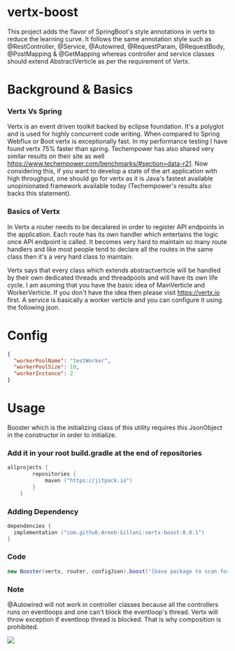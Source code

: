# vertx-boost
This project adds the flavor of SpringBoot's style annotations in vertx to reduce the learning curve. It follows the same annotation style such as @RestController, @Service, @Autowired, @RequestParam, @RequestBody, @PostMapping &amp; @GetMapping whereas controller and service classes should extend AbstractVerticle as per the requirement of Vertx.

# Background & Basics
### Vertx Vs Spring
Vertx is an event driven toolkit backed by eclipse foundation. It's a polyglot and is used for highly concurrent code writing. When compared to Spring Webflux or Boot vertx is exceptionally fast. In my performance testing I have found vertx 75% faster than spring. Techempower has also shared very similar results on their site as well https://www.techempower.com/benchmarks/#section=data-r21. Now considering this, if you want to develop a state of the art application with high throughput, one should go for vertx as it is Java's fastest available unopinionated framework available today (Techempower's results also backs this statement). 

### Basics of Vertx
In Vertx a router needs to be decalared in order to register API endpoints in the application. Each route has its own handler which entertains the logic once API endpoint is called. It becomes very hard to maintain so many route handlers and like most people tend to declare all the routes in the same class then it's a very hard class to maintain.

Vertx says that every class which extends abstractverticle will be handled by their own dedicated threads and threadpools and will have its own life cycle. I am asuming that you have the basic idea of MainVerticle and WorkerVerticle. If you don't have the idea then please visit https://vertx.io first. A service is basically a worker verticle and you can configure it using the following json. 
# Config
```json
{
  "workerPoolName": "testWorker",
  "workerPoolSize": 10,
  "workerInstance": 2
}
```

# Usage
Booster which is the initializing class of this utility requires this JsonObject in the constructor in order to initialize. 
### Add it in your root build.gradle at the end of repositories
```kotlin
allprojects {
		repositories {
			maven ("https://jitpack.io")
		}
	}
```
### Adding Dependency 

```kotlin
dependencies {
  implementation ("com.github.Areeb-Gillani:vertx-boost:0.0.1")
}
```
### Code
```java
new Booster(vertx, router, configJson).boost("[base package to scan for all the above mentioned annotations]");
```
### Note
@Autowired will not work in controller classes because all the controllers runs on eventloops and one can't block the eventloop's thread. Vertx will throw exception if eventloop thread is blocked. That is why composition is prohibited.

[![](https://jitpack.io/v/Areeb-Gillani/vertx-boost.svg)](https://jitpack.io/#Areeb-Gillani/vertx-boost)
